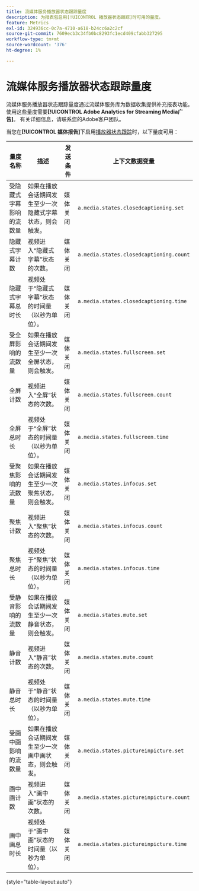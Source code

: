 ```yaml
---
title: 流媒体服务播放器状态跟踪量度
description: 为报表包启用[!UICONTROL 播放器状态跟踪]时可用的量度。
feature: Metrics
exl-id: 324936cc-0c7a-4710-a618-b24cc6a2c2cf
source-git-commit: 7609ecb3c34fb0bc8293fc1ecd409cfabb327295
workflow-type: tm+mt
source-wordcount: '376'
ht-degree: 1%

---
```


# 流媒体服务播放器状态跟踪量度

流媒体服务播放器状态跟踪量度通过流媒体服务库为数据收集提供补充报表功能。 使用这些量度需要&#x200B;**[!UICONTROL Adobe Analytics for Streaming Media广告]**。 有关详细信息，请联系您的Adobe客户团队。

当您在&#x200B;**[!UICONTROL 媒体报告]**&#x200B;下启用[播放器状态跟踪](/help/admin/admin/c-manage-report-suites/c-edit-report-suites/media-management.md)时，以下量度可用：

| 量度名称 | 描述 | 发送条件 | 上下文数据变量 |
| --- | --- | --- | --- |
| 受隐藏式字幕影响的流数量 | 如果在播放会话期间发生至少一次隐藏式字幕状态，则会触发。 | 媒体关闭 | `a.media.states.closedcaptioning.set` |
| 隐藏式字幕计数 | 视频进入“隐藏式字幕”状态的次数。 | 媒体关闭 | `a.media.states.closedcaptioning.count` |
| 隐藏式字幕总时长 | 视频处于“隐藏式字幕”状态的时间量（以秒为单位）。 | 媒体关闭 | `a.media.states.closedcaptioning.time` |
| 受全屏影响的流数量 | 如果在播放会话期间发生至少一次全屏状态，则会触发。 | 媒体关闭 | `a.media.states.fullscreen.set` |
| 全屏计数 | 视频进入“全屏”状态的次数。 | 媒体关闭 | `a.media.states.fullscreen.count` |
| 全屏总时长 | 视频处于“全屏”状态的时间量（以秒为单位）。 | 媒体关闭 | `a.media.states.fullscreen.time` |
| 受聚焦影响的流数量 | 如果在播放会话期间发生至少一次聚焦状态，则会触发。 | 媒体关闭 | `a.media.states.infocus.set` |
| 聚焦计数 | 视频进入“聚焦”状态的次数。 | 媒体关闭 | `a.media.states.infocus.count` |
| 聚焦总时长 | 视频处于“聚焦”状态的时间量（以秒为单位）。 | 媒体关闭 | `a.media.states.infocus.time` |
| 受静音影响的流数量 | 如果在播放会话期间发生至少一次静音状态，则会触发。 | 媒体关闭 | `a.media.states.mute.set` |
| 静音计数 | 视频进入“静音”状态的次数。 | 媒体关闭 | `a.media.states.mute.count` |
| 静音总时长 | 视频处于“静音”状态的时间量（以秒为单位）。 | 媒体关闭 | `a.media.states.mute.time` |
| 受画中画影响的流数量 | 如果在播放会话期间发生至少一次画中画状态，则会触发。 | 媒体关闭 | `a.media.states.pictureinpicture.set` |
| 画中画计数 | 视频进入“画中画”状态的次数。 | 媒体关闭 | `a.media.states.pictureinpicture.count` |
| 画中画总时长 | 视频处于“画中画”状态的时间量（以秒为单位）。 | 媒体关闭 | `a.media.states.pictureinpicture.time` |

{style="table-layout:auto"}
